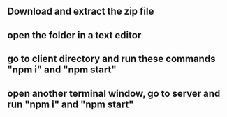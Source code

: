## Download and extract the zip file  
## open the folder in a text editor  
## go to client directory and run these commands "npm i" and "npm start"  
## open another terminal window, go to server and run "npm i" and "npm start"
